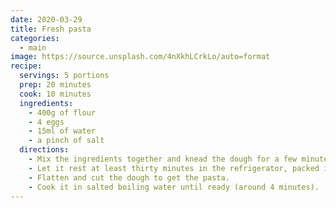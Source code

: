 ```yaml
---
date: 2020-03-29
title: Fresh pasta
categories:
  - main
image: https://source.unsplash.com/4nXkhLCrkLo/auto=format
recipe:
  servings: 5 portions
  prep: 20 minutes
  cook: 10 minutes
  ingredients:
    - 400g of flour
    - 4 eggs
    - 15ml of water
    - a pinch of salt
  directions:
    - Mix the ingredients together and knead the dough for a few minutes.
    - Let it rest at least thirty minutes in the refrigerator, packed in plastic film.
    - Flatten and cut the dough to get the pasta.
    - Cook it in salted boiling water until ready (around 4 minutes).
---
```

